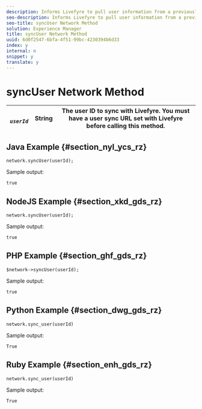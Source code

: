 ```yaml
---
description: Informs Livefyre to pull user information from a previously set user sync URL. Returns a Boolean.
seo-description: Informs Livefyre to pull user information from a previously set user sync URL. Returns a Boolean.
seo-title: syncUser Network Method
solution: Experience Manager
title: syncUser Network Method
uuid: 6d0f2547-6bfa-4f51-99bc-4230394b6d33
index: y
internal: n
snippet: y
translate: y
---
```


# syncUser Network Method


|  *` userId`* | String  | The user ID to sync with Livefyre. You must have a user sync URL set with Livefyre before calling this method.  |
|---|---|---|


## Java Example {#section_nyl_ycs_rz}


```
network.syncUser(userId); 

```
Sample output: 

```
true
```

## NodeJS Example {#section_xkd_gds_rz}


```
network.syncUser(userId); 

```
Sample output: 

```
true
```

## PHP Example {#section_ghf_gds_rz}


```
$network->syncUser(userId); 

```
Sample output: 

```
true
```

## Python Example {#section_dwg_gds_rz}


```
network.sync_user(userId) 

```
Sample output: 

```
True
```

## Ruby Example {#section_enh_gds_rz}


```
network.sync_user(userId) 

```
Sample output: 

```
True
```
